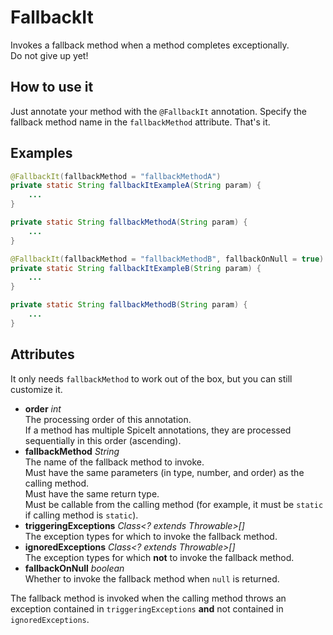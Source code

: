 # FallbackIt
Invokes a fallback method when a method completes exceptionally.  
Do not give up yet!

## How to use it
Just annotate your method with the `@FallbackIt` annotation.
Specify the fallback method name in the `fallbackMethod` attribute.
That's it.

## Examples
```java
@FallbackIt(fallbackMethod = "fallbackMethodA")
private static String fallbackItExampleA(String param) { 
    ...
}

private static String fallbackMethodA(String param) { 
    ...
}
```
```java
@FallbackIt(fallbackMethod = "fallbackMethodB", fallbackOnNull = true)
private static String fallbackItExampleB(String param) { 
    ...
}

private static String fallbackMethodB(String param) { 
    ...
}
```

## Attributes
It only needs `fallbackMethod` to work out of the box, but you can still customize it.
- **order** *int*  
The processing order of this annotation.  
If a method has multiple SpiceIt annotations,
they are processed sequentially in this order (ascending).
- **fallbackMethod** *String*  
The name of the fallback method to invoke.  
Must have the same parameters (in type, number, and order) as the calling method.  
Must have the same return type.  
Must be callable from the calling method (for example, it must be `static` if calling method is `static`).
- **triggeringExceptions** *Class<? extends Throwable>[]*  
The exception types for which to invoke the fallback method.
- **ignoredExceptions** *Class<? extends Throwable>[]*  
The exception types for which **not** to invoke the fallback method.
- **fallbackOnNull** *boolean*  
Whether to invoke the fallback method when `null` is returned.

The fallback method is invoked when the calling method throws an exception
contained in `triggeringExceptions` **and** not contained in `ignoredExceptions`.
